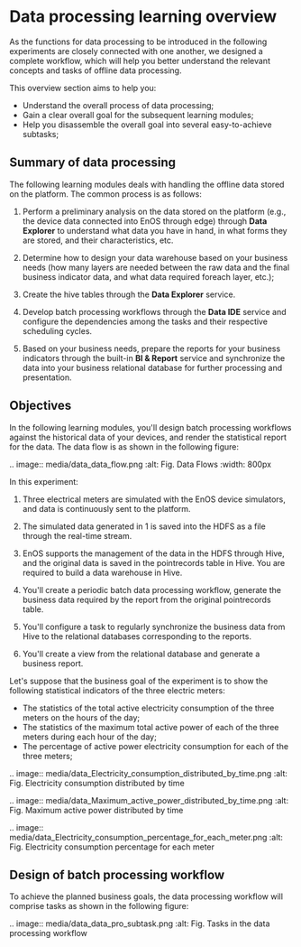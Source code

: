 # Data processing learning overview

As the functions for data processing to be introduced in the following
experiments are closely connected with one another, we designed a complete workflow, which will help you better understand the
relevant concepts and tasks of offline data processing.

This overview section aims to help you:

- Understand the overall process of data processing;
- Gain a clear overall goal for the subsequent learning modules;
- Help you disassemble the overall goal into several easy-to-achieve subtasks;

## Summary of data processing

The following learning modules deals with handling the offline data stored on the platform. The common process is as follows:

1. Perform a preliminary analysis on the data stored on the platform (e.g., the device data connected into EnOS through edge) through **Data Explorer** to understand what data you have in hand, in what forms they are stored, and their characteristics, etc.

2. Determine how to design your data warehouse based on your business needs (how many layers are needed between the raw data and the final business indicator data, and what data required foreach layer, etc.);

3. Create the hive tables through the **Data Explorer** service.

4. Develop batch processing workflows through the **Data IDE** service and configure the dependencies among the tasks and their respective  scheduling cycles.

5. Based on your business needs, prepare the reports for your business indicators through the built-in **BI & Report** service and synchronize the data into your business relational database for further processing and presentation.

## Objectives

In the following learning modules, you'll design batch processing workflows against the historical data of your devices, and render the statistical report for the data. The data flow is as shown in the following figure:

.. image:: media/data_data_flow.png
   :alt: Fig. Data Flows
   :width: 800px


In this experiment:

1. Three electrical meters are simulated with the EnOS device simulators, and data is continuously sent to the platform.

2. The simulated data generated in 1 is saved into the HDFS as a file through the real-time stream.

3. EnOS supports the management of the data in the HDFS through Hive, and the original data is saved in the pointrecords table in Hive. You are required to build a data warehouse in Hive.

4. You'll create a periodic batch data processing workflow, generate the business data required by the report from the original pointrecords table.

5. You'll configure a task to regularly synchronize the business data from Hive to the relational databases corresponding to the reports.

6. You'll create a view from the relational database and generate a business report.

Let's suppose that the business goal of the experiment is to show the following statistical indicators of the three electric meters:

- The statistics of the total active electricity consumption of the three meters on the hours of the day;
- The statistics of the maximum total active power of each of the three meters during each hour of the day;
- The percentage of active power electricity consumption for each of the three meters;

.. image:: media/data_Electricity_consumption_distributed_by_time.png
   :alt: Fig. Electricity consumption distributed by time

.. image:: media/data_Maximum_active_power_distributed_by_time.png
   :alt: Fig. Maximum active power distributed by time

.. image:: media/data_Electricity_consumption_percentage_for_each_meter.png
   :alt: Fig. Electricity consumption percentage for each meter

## Design of batch processing workflow

To achieve the planned business goals, the data processing workflow will comprise tasks as shown in the following figure:

.. image:: media/data_data_pro_subtask.png
   :alt: Fig. Tasks in the data processing workflow


<!--end-->
